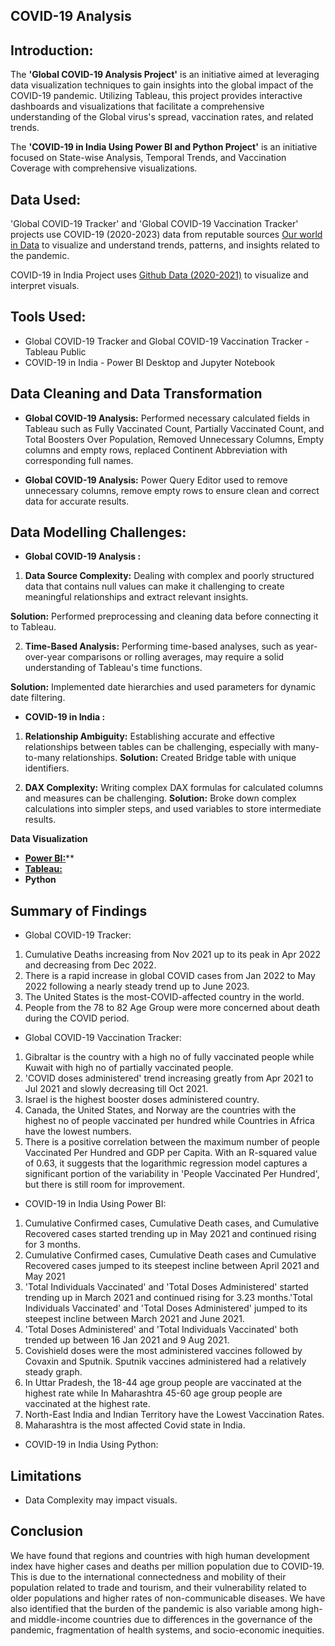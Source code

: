 ## COVID-19 Analysis

## Introduction:
The **'Global COVID-19 Analysis Project'** is an initiative aimed at leveraging data visualization techniques to gain insights into the global impact of the COVID-19 pandemic. Utilizing Tableau, this project provides interactive dashboards and visualizations that facilitate a comprehensive understanding of the Global virus's spread, vaccination rates, and related trends.

The **'COVID-19 in India Using Power BI and Python Project'** is an initiative focused on State-wise Analysis, Temporal Trends, and Vaccination Coverage with  comprehensive visualizations.

## Data Used:
'Global COVID-19 Tracker' and 'Global COVID-19 Vaccination Tracker' projects use COVID-19 (2020-2023) data from reputable sources [Our world in Data](https://ourworldindata.org/coronavirus) to visualize and understand trends, patterns, and insights related to the pandemic.

COVID-19 in India Project uses [Github Data (2020-2021)](https://github.com/abhisarahuja/Covid-19-Data-Analysis-Project-Using-Python-And-Tableau) to visualize and interpret visuals.

## Tools Used:
- Global COVID-19 Tracker and Global COVID-19 Vaccination Tracker - Tableau Public
- COVID-19 in India - Power BI Desktop and Jupyter Notebook

## Data Cleaning and Data Transformation

- **Global COVID-19 Analysis:** Performed necessary calculated fields in Tableau such as Fully Vaccinated Count, Partially Vaccinated Count, and Total Boosters Over Population, Removed Unnecessary Columns, Empty columns and empty rows, replaced Continent Abbreviation with corresponding full names.

- **Global COVID-19 Analysis:** Power Query Editor used to remove unnecessary columns, remove empty rows to ensure clean and correct data for accurate results. 

## Data Modelling Challenges:
- **Global COVID-19 Analysis :** 
1. **Data Source Complexity:** Dealing with complex and poorly structured data that contains null values can make it challenging to create meaningful relationships and extract relevant insights.

**Solution:** Performed preprocessing and cleaning data before connecting it to Tableau.

2. **Time-Based Analysis:** Performing time-based analyses, such as year-over-year comparisons or rolling averages, may require a solid understanding of Tableau's time functions.

**Solution:** Implemented date hierarchies and used parameters for dynamic date filtering.

- **COVID-19 in India :** 
1. **Relationship Ambiguity:** Establishing accurate and effective relationships between tables can be challenging, especially with many-to-many relationships.
**Solution:** Created Bridge table with unique identifiers.

2. **DAX Complexity:** Writing complex DAX formulas for calculated columns and measures can be challenging.
**Solution:** Broke down complex calculations into simpler steps, and used variables to store intermediate results.

**Data Visualization**
- [**Power BI:**](https://app.powerbi.com/groups/me/reports/249ce6da-fee4-4a0c-9d15-726d59aa73e6/ReportSectioncd265f2e68411169a698?experience=power-bi)** 
- [**Tableau:**](https://public.tableau.com/app/profile/dipali.hiremani/vizzes) 
- **Python**

## Summary of Findings
 - Global COVID-19 Tracker:
 1. Cumulative Deaths increasing from Nov 2021 up to its peak in Apr 2022 and decreasing from Dec 2022.
 2. There is a rapid increase in global COVID cases from Jan 2022 to May 2022 following a nearly steady trend up to June 2023.  
 3. The United States is the most-COVID-affected country in the world.
 4. People from the 78 to 82 Age Group were more concerned about death during the COVID period.

 - Global COVID-19 Vaccination Tracker:
 1. Gibraltar is the country with a high no of fully vaccinated people while Kuwait with high no of partially vaccinated people.
 2. 'COVID doses administered' trend increasing greatly from Apr 2021 to Jul 2021 and slowly decreasing till Oct 2021.
 3. Israel is the highest booster doses administered country.
 4. Canada, the United States, and Norway are the countries with the highest no of people vaccinated per hundred while Countries in Africa have the lowest numbers.
 5. There is a positive correlation between the maximum number of people Vaccinated Per Hundred and GDP per Capita.
With an R-squared value of 0.63, it suggests that the logarithmic regression model captures a significant portion of the variability in 'People Vaccinated Per Hundred', but there is still room for improvement. 

 - COVID-19 in India Using Power BI:
1. Cumulative Confirmed cases, Cumulative Death cases, and Cumulative Recovered cases started trending up in May 2021 and continued rising for 3 months.
2. Cumulative Confirmed cases, Cumulative Death cases and Cumulative Recovered cases jumped to its steepest incline between April 2021 and May 2021
3. 'Total Individuals Vaccinated' and 'Total Doses Administered' started trending up in March 2021 and continued rising for 3.23 months.'Total Individuals Vaccinated' and 'Total Doses Administered' jumped to its steepest incline between March 2021 and June 2021. 
4. 'Total Doses Administered' and 'Total Individuals Vaccinated' both trended up between 16 Jan 2021 and 9 Aug 2021.
5. Covishield doses were the most administered vaccines followed by Covaxin and Sputnik. Sputnik vaccines administered had a relatively steady graph.
6. In Uttar Pradesh, the 18-44 age group people are vaccinated at the highest rate while In Maharashtra 45-60 age group people are vaccinated at the highest rate.
7. North-East India and Indian Territory have the Lowest Vaccination Rates.
8. Maharashtra is the most affected Covid state in India.

- COVID-19 in India Using Python:


## Limitations

- Data Complexity may impact visuals.

## Conclusion
We have found that regions and countries with high human development index have higher cases and deaths per million population due to COVID-19. This is due to the international connectedness and mobility of their population related to trade and tourism, and their vulnerability related to older populations and higher rates of non-communicable diseases. We have also identified that the burden of the pandemic is also variable among high- and middle-income countries due to differences in the governance of the pandemic, fragmentation of health systems, and socio-economic inequities.
